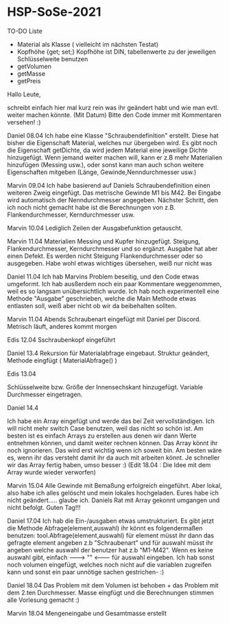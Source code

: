 # HSP-SoSe-2021

TO-DO Liste

- Material als Klasse ( vielleicht im nächsten Testat)
- Kopfhöhe {get; set;} Kopfhöhe ist DIN, tabellenwerte zu der jeweiligen Schlüsselweite benutzen
- getVolumen
- getMasse
- getPreis




Hallo Leute,

schreibt einfach hier mal kurz rein was ihr geändert habt und wie man evtl. weiter machen könnte. (Mit Datum)
Bitte den Code immer mit Kommentaren versehen! :)

Daniel 08.04 
Ich habe eine Klasse "Schraubendefinition" erstellt.
Diese hat bisher die Eigenschaft Material, welches nur übergeben wird. 
Es gibt noch die Eigenschaft getDichte, da wird jedem Material eine jeweilige Dichte hinzugefügt.
Wenn jemand weiter machen will, kann er z.B mehr Materialien hinzufügen (Messing usw.), oder 
sonst kann man auch schon weitere Eigenschaften mitgeben (Länge, Gewinde,Nenndurchmesser usw.)

Marvin 09.04
Ich habe basierend auf Daniels Schraubendefinition einen weiteren Zweig eingefügt. Das metrische Gewinde M1 bis M42.
Bei Eingabe wird automatisch der Nenndurchmesser angegeben. Nächster Schritt, den ich noch nicht gemacht habe ist die Berechnungen von 
z.B. Flankendurchmesser, Kerndurchmesser usw.

Marvin 10.04
Lediglich Zeilen der Ausgabefunktion getauscht.

Marvin 11.04
Materialien Messing und Kupfer hinzugefügt. Steigung, Flankendurchmesser, Kerndurchmesser und so ergänzt. Ausgabe hat aber einen Defekt. 
Es werden nicht Steigung Flankendurchmesser oder so ausgegeben. Habe wohl etwas wichtiges übersehen, weiß nur nicht was

Daniel 11.04 
Ich hab Marvins Problem beseitig, und den Code etwas umgeformt. Ich hab ausßerdem noch ein paar Kommentare weggenommen, weil es so langsam unübersichtlich wurde.
Ich hab noch experimentell eine Methode "Ausgabe" geschrieben, welche die Main Methode etwas entlasten soll, weiß aber nicht ob wir da beibehalten sollten.

Marvin 11.04 Abends
Schraubenart eingefügt mit Daniel per Discord. Metrisch läuft, anderes kommt morgen

Edis 12.04
Sschraubenkopf eingeführt 

Daniel 13.4
Rekursion für Materialabfrage eingebaut.
Struktur geändert, Methode eingfügt ( MaterialAbfrage() ) 

Edis 13.04

Schlüsselweite bzw. Größe der Innensechskant hinzugefügt. Variable Durchmesser eingetragen.

Daniel 14.4

Ich habe ein Array eingefügt und werde das bei Zeit vervollständigen. Ich will nicht mehr switch Case benutzen, weil das nicht so schön ist. Am besten ist es einfach 
Arrays zu erstellen aus denen wir dann Werte entnehmen können, und damit weiter rechnen können.
Das Array könnt ihr noch ignorieren. Das wird erst wichtig wenn ich soweit bin.
Am besten wäre es, wenn ihr das versteht damit ihr da auch mit arbeiten könnt. Je schneller wir das Array fertig haben, umso besser :) 
(Edit 18.04 : Die Idee mit dem Array wurde wieder verworfen)

Marvin 15.04
Alle Gewinde mit Bemaßung erfolgreich eingeführt. Aber lokal, also habe ich alles gelöscht und mein lokales hochgeladen. Eures habe ich nicht geändert.....
glaube ich.
Daniels Rat mit Array gekonnt umgangen und nicht befolgt. Guten Tag!!!

Daniel 17.04
Ich hab die Ein-/ausgaben etwas umstrukturiert. Es gibt jetzt die Methode Abfrage(element,auswahl) ihr könnt es folgendermaßen benutzen:
tool.Abfrage(element,auswahl) für element müsst ihr dann das gefragte element angeben z.b  "Schraubenart" und für auswahl müsst ihr angeben 
welche auswahl der benutzer hat z.b "M1-M42". Wenn es keine auswahl gibt, einfach ---> "" <---  für auswahl eingeben.
Ich hab sonst noch volumen eingefügt, welches noch nicht auf die variablen zugreifen kann und sonst ein paar unnötige sachen gestrichen- :)

Daniel 18.04
Das Problem mit dem Volumen ist behoben + das Problem mit dem 2.ten Durchmesser.
Masse eingfügt und die Berechnungen stimmen alle
Vorlesung gemacht :)

Marvin 18.04
Mengeneingabe und Gesamtmasse erstellt
